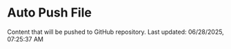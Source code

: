 # Auto Push File

Content that will be pushed to GitHub repository.
Last updated: 06/28/2025, 07:25:37 AM